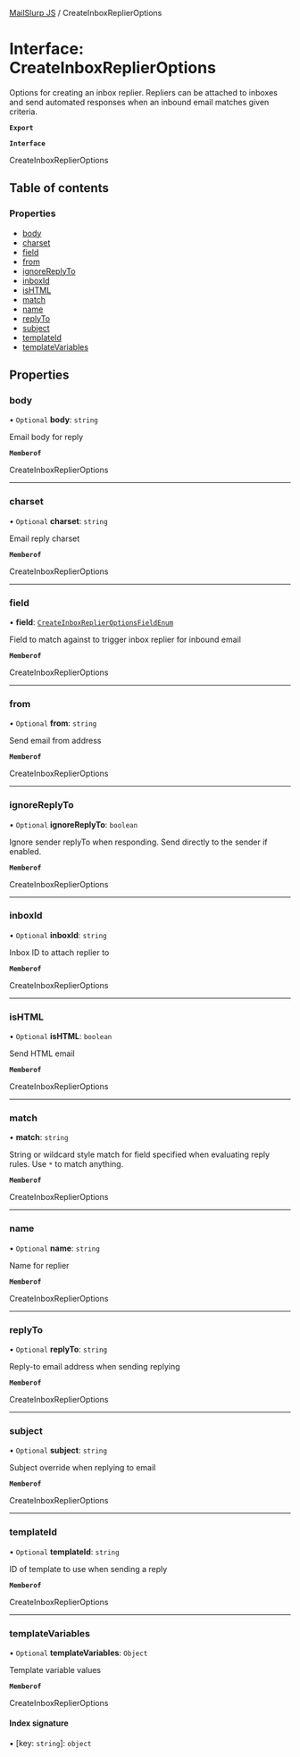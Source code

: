 [MailSlurp JS](../README.md) / CreateInboxReplierOptions

# Interface: CreateInboxReplierOptions

Options for creating an inbox replier. Repliers can be attached to inboxes and send automated responses when an inbound email matches given criteria.

**`Export`**

**`Interface`**

CreateInboxReplierOptions

## Table of contents

### Properties

- [body](CreateInboxReplierOptions.md#body)
- [charset](CreateInboxReplierOptions.md#charset)
- [field](CreateInboxReplierOptions.md#field)
- [from](CreateInboxReplierOptions.md#from)
- [ignoreReplyTo](CreateInboxReplierOptions.md#ignorereplyto)
- [inboxId](CreateInboxReplierOptions.md#inboxid)
- [isHTML](CreateInboxReplierOptions.md#ishtml)
- [match](CreateInboxReplierOptions.md#match)
- [name](CreateInboxReplierOptions.md#name)
- [replyTo](CreateInboxReplierOptions.md#replyto)
- [subject](CreateInboxReplierOptions.md#subject)
- [templateId](CreateInboxReplierOptions.md#templateid)
- [templateVariables](CreateInboxReplierOptions.md#templatevariables)

## Properties

### body

• `Optional` **body**: `string`

Email body for reply

**`Memberof`**

CreateInboxReplierOptions

___

### charset

• `Optional` **charset**: `string`

Email reply charset

**`Memberof`**

CreateInboxReplierOptions

___

### field

• **field**: [`CreateInboxReplierOptionsFieldEnum`](../enums/CreateInboxReplierOptionsFieldEnum.md)

Field to match against to trigger inbox replier for inbound email

**`Memberof`**

CreateInboxReplierOptions

___

### from

• `Optional` **from**: `string`

Send email from address

**`Memberof`**

CreateInboxReplierOptions

___

### ignoreReplyTo

• `Optional` **ignoreReplyTo**: `boolean`

Ignore sender replyTo when responding. Send directly to the sender if enabled.

**`Memberof`**

CreateInboxReplierOptions

___

### inboxId

• `Optional` **inboxId**: `string`

Inbox ID to attach replier to

**`Memberof`**

CreateInboxReplierOptions

___

### isHTML

• `Optional` **isHTML**: `boolean`

Send HTML email

**`Memberof`**

CreateInboxReplierOptions

___

### match

• **match**: `string`

String or wildcard style match for field specified when evaluating reply rules. Use `*` to match anything.

**`Memberof`**

CreateInboxReplierOptions

___

### name

• `Optional` **name**: `string`

Name for replier

**`Memberof`**

CreateInboxReplierOptions

___

### replyTo

• `Optional` **replyTo**: `string`

Reply-to email address when sending replying

**`Memberof`**

CreateInboxReplierOptions

___

### subject

• `Optional` **subject**: `string`

Subject override when replying to email

**`Memberof`**

CreateInboxReplierOptions

___

### templateId

• `Optional` **templateId**: `string`

ID of template to use when sending a reply

**`Memberof`**

CreateInboxReplierOptions

___

### templateVariables

• `Optional` **templateVariables**: `Object`

Template variable values

**`Memberof`**

CreateInboxReplierOptions

#### Index signature

▪ [key: `string`]: `object`
